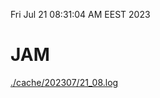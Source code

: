 Fri Jul 21 08:31:04 AM EEST 2023
# JAM
<a href='./cache/202307/21_08.log'>./cache/202307/21_08.log</a>
